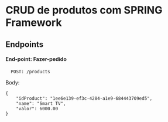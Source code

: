 
# CRUD de produtos com SPRING Framework


## 
## Endpoints




#### End-point: Fazer-pedido


```http
  POST: /products
```

Body: 
```
{
    "idProduct": "1ee6e139-ef3c-4284-a1e9-684443709ed5",
    "name": "Smart TV",
    "valor": 6000.00
}
```

